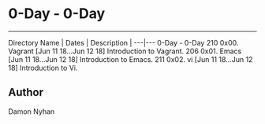 # 0-Day - 0-Day
---
Directory Name | Dates | Description |
---|---
0-Day - 0-Day
 210 0x00. Vagrant [Jun 11 18...Jun 12 18] Introduction to Vagrant.
 206 0x01. Emacs [Jun 11 18...Jun 12 18] Introduction to Emacs.
 211 0x02. vi [Jun 11 18...Jun 12 18] Introduction to Vi.

## Author
Damon Nyhan
